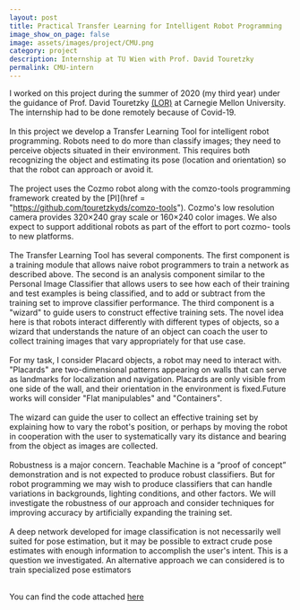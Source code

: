 ```yaml
---
layout: post
title: Practical Transfer Learning for Intelligent Robot Programming
image_show_on_page: false
image: assets/images/project/CMU.png
category: project
description: Internship at TU Wien with Prof. David Touretzky
permalink: CMU-intern
---
```

I worked on this project during the summer of 2020 (my third year) under the guidance of Prof. David Touretzky [(LOR)](assets/files/CMU-letter.pdf) at Carnegie Mellon University. The internship had to be done remotely because of Covid-19.<br>
<br>
In this project we develop a Transfer Learning Tool for intelligent robot programming. Robots need to do more than classify images; they need to perceive objects situated in their environment. This requires both recognizing the object and estimating its pose (location and orientation) so that the robot can approach or avoid it.<br>
<br>
The project uses the Cozmo robot along with the comzo-tools programming framework created by the [PI](href = "https://github.com/touretzkyds/comzo-tools"). Cozmo's low resolution camera provides 320×240 gray scale or 160×240 color images. We also expect to support additional robots as part of the effort to port cozmo- tools to new platforms.<br>
<br>
The Transfer Learning Tool has several components. The first component is a training module that allows naive robot programmers to train a network as described above. The second is an analysis component similar to the Personal Image Classifier that allows users to see how each of their training and test examples is being classified, and to add or subtract from the training set to improve classifier performance. The third component is a "wizard" to guide users to construct effective training sets. The novel idea here is that robots interact differently with different types of objects, so a wizard that understands the nature of an object can coach the user to collect training images that vary appropriately for that use case.<br>
<br>
For my task, I consider Placard objects, a robot may need to interact with. "Placards" are two-dimensional patterns appearing on walls that can serve as landmarks for localization and navigation. Placards are only visible from one side of the wall, and their orientation in the environment is fixed.Future works will consider "Flat manipulables" and "Containers". <br>
<br>
The wizard can guide the user to collect an effective training set by explaining how to vary the robot's position, or perhaps by moving the robot in cooperation with the user to systematically vary its distance and bearing from the object as images are collected.<br>
<br>
Robustness is a major concern. Teachable Machine is a “proof of concept” demonstration and is not expected to produce robust classifiers. But for robot programming we may wish to produce classifiers that can handle variations in backgrounds, lighting conditions, and other factors. We will investigate the robustness of our approach and consider techniques for improving accuracy by artificially expanding the training set.<br>
<br>
A deep network developed for image classification is not necessarily well suited for pose estimation, but it may be possible to extract crude pose estimates with enough information to accomplish the user's intent. This is a question we investigated. An alternative approach we can considered is to train specialized pose estimators<br>
<br>

You can find the code attached [here](assets/files/final_CMU.py)

